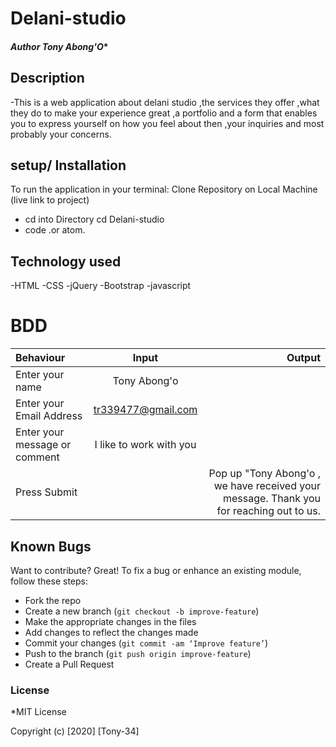 # Delani-studio

#### *Author Tony Abong'O**

## Description
-This is a web application about delani studio ,the services they offer ,what they do to make your experience great ,a portfolio and a form that enables you to express yourself on how you feel about then ,your inquiries and most probably your concerns.

## setup/ Installation
To run the application in your terminal:
 Clone Repository on Local Machine (live link to project)  
- cd into Directory  cd Delani-studio
- code .or atom.

## Technology used
-HTML
-CSS
-jQuery
-Bootstrap
-javascript

# BDD
| Behaviour      | Input        | Output       |
| :------------- | :----------: | -----------: |
|  Enter your name  |   Tony Abong'o |     |
| Enter your Email Address  | tr339477@gmail.com |   |
| Enter your message or comment   |  I like to work with you     |     |
| Press Submit|     |Pop up "Tony Abong'o , we have received your message. Thank you for reaching out to us.|

## Known Bugs
Want to contribute? Great!
To fix a bug or enhance an existing module, follow these steps:
- Fork the repo
- Create a new branch (`git checkout -b improve-feature`)
- Make the appropriate changes in the files
- Add changes to reflect the changes made
- Commit your changes (`git commit -am ‘Improve feature’`)
- Push to the branch (`git push origin improve-feature`)
- Create a Pull Request

### License
*MIT License

Copyright (c) [2020] [Tony-34]


